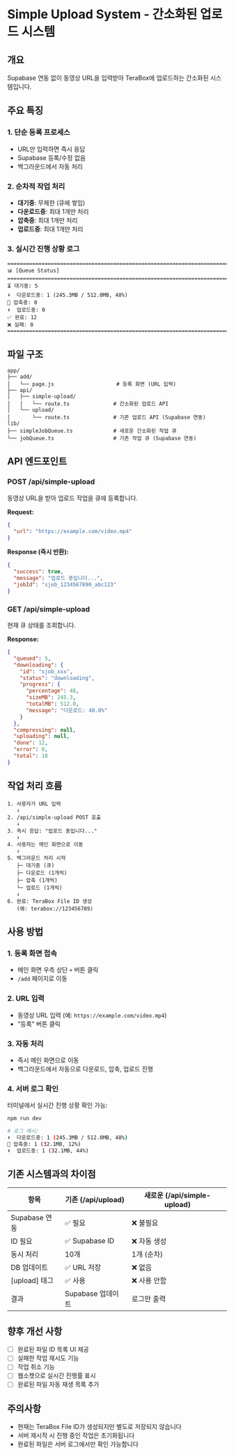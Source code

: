 # Simple Upload System - 간소화된 업로드 시스템

## 개요

Supabase 연동 없이 동영상 URL을 입력받아 TeraBox에 업로드하는 간소화된 시스템입니다.

## 주요 특징

### 1. 단순 등록 프로세스

- URL만 입력하면 즉시 응답
- Supabase 등록/수정 없음
- 백그라운드에서 자동 처리

### 2. 순차적 작업 처리

- **대기중**: 무제한 (큐에 쌓임)
- **다운로드중**: 최대 1개만 처리
- **압축중**: 최대 1개만 처리
- **업로드중**: 최대 1개만 처리

### 3. 실시간 진행 상황 로그

```
================================================================================
📊 [Queue Status]
================================================================================
⏳ 대기중: 5
⬇️  다운로드중: 1 (245.3MB / 512.0MB, 48%)
🔄 압축중: 0
⬆️  업로드중: 0
✅ 완료: 12
❌ 실패: 0
================================================================================
```

## 파일 구조

```
app/
├── add/
│   └── page.js                    # 등록 화면 (URL 입력)
├── api/
│   ├── simple-upload/
│   │   └── route.ts              # 간소화된 업로드 API
│   └── upload/
│       └── route.ts              # 기존 업로드 API (Supabase 연동)
lib/
├── simpleJobQueue.ts             # 새로운 간소화된 작업 큐
└── jobQueue.ts                   # 기존 작업 큐 (Supabase 연동)
```

## API 엔드포인트

### POST /api/simple-upload

동영상 URL을 받아 업로드 작업을 큐에 등록합니다.

**Request:**

```json
{
  "url": "https://example.com/video.mp4"
}
```

**Response (즉시 반환):**

```json
{
  "success": true,
  "message": "업로드 중입니다...",
  "jobId": "sjob_1234567890_abc123"
}
```

### GET /api/simple-upload

현재 큐 상태를 조회합니다.

**Response:**

```json
{
  "queued": 5,
  "downloading": {
    "id": "sjob_xxx",
    "status": "downloading",
    "progress": {
      "percentage": 48,
      "sizeMB": 245.3,
      "totalMB": 512.0,
      "message": "다운로드: 48.0%"
    }
  },
  "compressing": null,
  "uploading": null,
  "done": 12,
  "error": 0,
  "total": 18
}
```

## 작업 처리 흐름

```
1. 사용자가 URL 입력
   ↓
2. /api/simple-upload POST 호출
   ↓
3. 즉시 응답: "업로드 중입니다..."
   ↓
4. 사용자는 메인 화면으로 이동
   ↓
5. 백그라운드 처리 시작
   ├─ 대기중 (큐)
   ├─ 다운로드 (1개씩)
   ├─ 압축 (1개씩)
   └─ 업로드 (1개씩)
   ↓
6. 완료: TeraBox File ID 생성
   (예: terabox://123456789)
```

## 사용 방법

### 1. 등록 화면 접속

- 메인 화면 우측 상단 `+` 버튼 클릭
- `/add` 페이지로 이동

### 2. URL 입력

- 동영상 URL 입력 (예: `https://example.com/video.mp4`)
- "등록" 버튼 클릭

### 3. 자동 처리

- 즉시 메인 화면으로 이동
- 백그라운드에서 자동으로 다운로드, 압축, 업로드 진행

### 4. 서버 로그 확인

터미널에서 실시간 진행 상황 확인 가능:

```bash
npm run dev

# 로그 예시:
⬇️  다운로드중: 1 (245.3MB / 512.0MB, 48%)
🔄 압축중: 1 (32.1MB, 12%)
⬆️  업로드중: 1 (32.1MB, 44%)
```

## 기존 시스템과의 차이점

| 항목          | 기존 (/api/upload) | 새로운 (/api/simple-upload) |
| ------------- | ------------------ | --------------------------- |
| Supabase 연동 | ✅ 필요            | ❌ 불필요                   |
| ID 필요       | ✅ Supabase ID     | ❌ 자동 생성                |
| 동시 처리     | 10개               | 1개 (순차)                  |
| DB 업데이트   | ✅ URL 저장        | ❌ 없음                     |
| [upload] 태그 | ✅ 사용            | ❌ 사용 안함                |
| 결과          | Supabase 업데이트  | 로그만 출력                 |

## 향후 개선 사항

- [ ] 완료된 파일 ID 목록 UI 제공
- [ ] 실패한 작업 재시도 기능
- [ ] 작업 취소 기능
- [ ] 웹소켓으로 실시간 진행률 표시
- [ ] 완료된 파일 자동 재생 목록 추가

## 주의사항

- 현재는 TeraBox File ID가 생성되지만 별도로 저장되지 않습니다
- 서버 재시작 시 진행 중인 작업은 초기화됩니다
- 완료된 파일은 서버 로그에서만 확인 가능합니다

